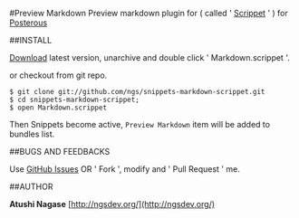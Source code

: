 #Preview Markdown
Preview markdown plugin for ( called ' [Scrippet](http://www.snippetsapp.com/extras/scrippets/) ' ) for [Posterous](http://posterous.com/)

##INSTALL

[Download](https://github.com/ngs/snippets-markdown-scrippet/downloads) latest version, unarchive and double click ' Markdown.scrippet '.

or checkout from git repo.

    $ git clone git://github.com/ngs/snippets-markdown-scrippet.git
    $ cd snippets-markdown-scrippet;
    $ open Markdown.scrippet

Then Snippets become active, `Preview Markdown` item will be added to bundles list.

##BUGS AND FEEDBACKS

Use [GitHub Issues](https://github.com/ngs/snippets-markdown-scrippet/issues) OR ' Fork ', modify and ' Pull Request ' me.

##AUTHOR

**Atushi Nagase** [http://ngsdev.org/](http://ngsdev.org/)


